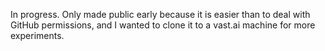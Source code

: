 In progress. Only made public early because it is easier than to deal with GitHub permissions, and I wanted to clone it to a vast.ai machine for more experiments.
